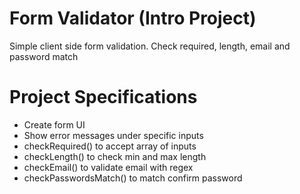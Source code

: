 # Form Validator (Intro Project)

Simple client side form validation. Check required, length, email and password match

# Project Specifications

- Create form UI
- Show error messages under specific inputs
- checkRequired() to accept array of inputs
- checkLength() to check min and max length
- checkEmail() to validate email with regex
- checkPasswordsMatch() to match confirm password
